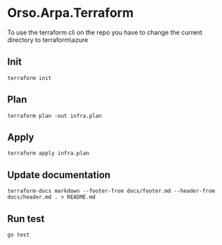 # Orso.Arpa.Terraform

To use the terraform cli on the repo you have to change the current directory to terraform\azure

## Init

`terraform init`

## Plan

`terraform plan -out infra.plan`

## Apply 

`terraform apply infra.plan`

## Update documentation

`terraform-docs markdown --footer-from docs/footer.md --header-from docs/header.md . > README.md`

## Run test

`go test`
